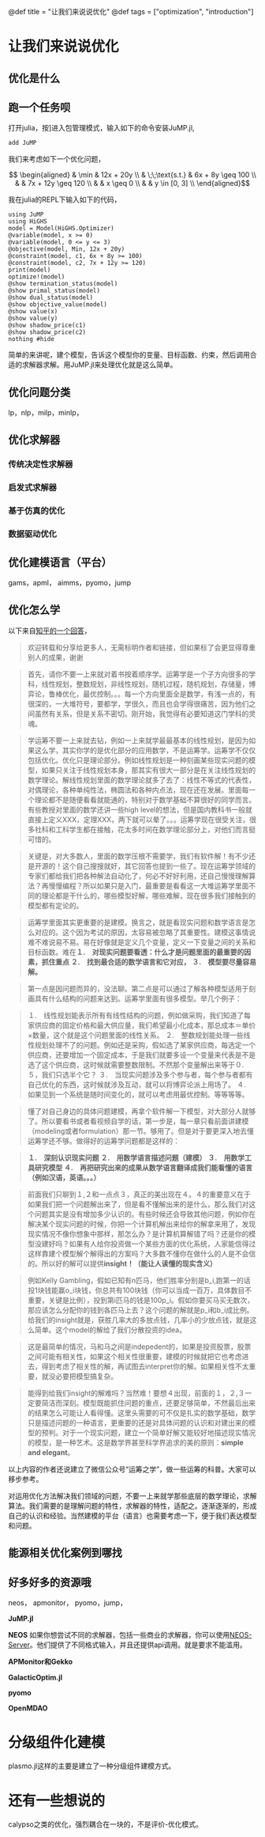 @def title = "让我们来说说优化"
@def tags = ["optimization", "introduction"]

# 让我们来说说优化

## 优化是什么

## 跑一个任务呗

打开julia，按]进入包管理模式，输入如下的命令安装JuMP.jl,
```julia
add JuMP
```
我们来考虑如下一个优化问题，

```math
 \begin{aligned}
 & \min & 12x + 20y \\
 & \;\;\text{s.t.} & 6x + 8y \geq 100 \\
 & & 7x + 12y \geq 120 \\
 & & x \geq 0 \\
 & & y \in [0, 3] \\
 \end{aligned}
```
我在julia的REPL下输入如下的代码，
```
using JuMP
using HiGHS
model = Model(HiGHS.Optimizer)
@variable(model, x >= 0)
@variable(model, 0 <= y <= 3)
@objective(model, Min, 12x + 20y)
@constraint(model, c1, 6x + 8y >= 100)
@constraint(model, c2, 7x + 12y >= 120)
print(model)
optimize!(model)
@show termination_status(model)
@show primal_status(model)
@show dual_status(model)
@show objective_value(model)
@show value(x)
@show value(y)
@show shadow_price(c1)
@show shadow_price(c2)
nothing #hide
```

简单的来讲呢，建个模型，告诉这个模型你的变量、目标函数、约束，然后调用合适的求解器求解。用JuMP.jl来处理优化就是这么简单。

## 优化问题分类
lp，nlp，milp，minlp，

## 优化求解器

### 传统决定性求解器

### 启发式求解器

### 基于仿真的优化

### 数据驱动优化

## 优化建模语言（平台）
gams，apml， aimms，pyomo，jump

## 优化怎么学

以下来自[知乎的一个回答](https://www.zhihu.com/question/22686770/answer/41243665)，


> 欢迎转载和分享给更多人，无需标明作者和链接，但如果标了会更显得尊重别人的成果，谢谢


> 首先，请你不要一上来就对着书按着顺序学。运筹学是一个子方向很多的学科，线性规划，整数规划，非线性规划，随机过程，随机规划，存储量，博弈论，鲁棒优化，最优控制。。。每一个方向里面全是数学，有浅一点的，有很深的，一大堆符号，要都学，学很久，而且也会学得很痛苦，因为他们之间虽然有关系，但是关系不密切。刚开始，我觉得有必要知道这门学科的灵魂。

> 学运筹不要一上来就去钻，例如一上来就学最最基本的线性规划，是因为如果这么学，其实你学的是优化部分的应用数学，不是运筹学。运筹学不仅仅包括优化。优化只是理论部分。例如线性规划是一种刻画某些现实问题的模型，如果只关注于线性规划本身，那其实有很大一部分是在关注线性规划的数学理论。解线性规划里面的数学理论就多了去了：线性不等式的代表性，对偶理论，各种单纯性法，椭圆法和各种内点法，现在还在发展。里面每一个理论都不是随便看看就能通的，特别对于数学基础不算很好的同学而言。有些教授对里面的数学还讲一些high level的想法，但是国内教科书一般就直接上定义XXX，定理XXX，两下就可以晕了。。。运筹学现在很受关注，很多社科和工科学生都在接触，花太多时间在数学理论部分上，对他们而言挺可惜的。

> 关键是，对大多数人，里面的数学压根不需要学，我们有软件解！有不少还是开源的！这个自己搜搜就好，其它回答也提到一些了。现在运筹学领域的专家们都给我们把各种解法自动化了，何必不好好利用，还自己慢慢理解算法？再慢慢编程？所以如果只是入门，最重要是看看这一大堆运筹学里面不同的理论都是干什么的，哪些模型好解，哪些难解，现在很多我们接触到的模型都有定论的。

> 运筹学里面其实更重要的是建模。换言之，就是看现实问题和数学语言是怎么对应的。这个因为考试的原因，太容易被忽略了其重要性。建模这事情说难不难说易不易。易在好像就是定义几个变量，定义一下变量之间的关系和目标函数。难在**１.　对现实问题要看透：什么才是问题里面的最重要的因素，抓住重点 ２.　找到最合适的数学语言和它对应， ３.　模型要尽量容易解。**

> 第一点是因问题而异的，没法聊。第二点是可以通过了解各种模型适用于刻画具有什么结构的问题来达到。运筹学里面有很多模型。举几个例子：

> １.　线性规划能表示所有有线性结构的问题，例如做采购，我们知道了每家供应商的固定价格和最大供应量，我们希望最小化成本，那总成本＝单价×数量，这个就是这个问题里面的线性关系。
>２.　整数规划能处理一些线性规划处理不了的问题。例如还是采购，假如选了某家供应商，每选定一个供应商，还要增加一个固定成本，于是我们就要多设一个变量来代表是不是选了这个供应商，这时候就需要整数限制。不然那个变量解出来等于０.５，我们只选半个它？
> ３.　当现实问题涉及多个参与者，每个参与者都有自己优化的东西，这时候就涉及互动，就可以将博弈论派上用场了。
> ４.　如果见到一个系统是随时间变化的，就可以考虑用最优控制。等等等等。

> 懂了对自己身边的具体问题建模，再拿个软件解一下模型，对大部分人就够了。所以要看书或者看视频自学的话，第一步是，每一章只看前面讲建模（modeling或者formulation）那一节。够用了。但是对于要更深入地去懂运筹学还不够。做得好的运筹学问题都是这样的： 

> **１.　深刻认识现实问题 ２.　用数学语言描述问题（建模） ３.　用数学工具研究模型 ４.　再把研究出来的成果从数学语言翻译成我们能看懂的语言（例如汉语，英语。。。）**

> 前面我们只聊到１,２和一点点３，真正的美出现在４。４的重要意义在于如果我们把一个问题解出来了，但是看不懂解出来的是什么，那么我们对这个问题其实是没有增加多少认识的。有些时候还会导致其他问题，例如你在解决某个现实问题的时候，你把一个计算机解出来给你的解拿来用了，发现现实情况不像你想象中那样，那怎么办？是计算机算解错了吗？还是你的模型没建好吗？如果有人给你投资做一个某些方面的优化系统，人家能信得过这样靠建个模型解个解得出的方案吗？大多数不懂你在做什么的人是不会信的。所以好的解可以提供**insight！（能让人读懂的现实含义）**

> 例如Kelly Gambling，假如已知有n匹马，他们胜率分别是b_i,跑第一的话投1块钱能赢o_i块钱，你总共有100块钱（你可以当成一百万，具体数目不重要，关键是比例），投到第i匹马的钱是100p_i。假如你要买马买无数次，那应该怎么分配你的钱到各匹马上去？这个问题的解就是p_i和b_i成比例。给我们的insight就是，获胜几率大的多放点钱，几率小的少放点钱，就是这么简单。这个model的解给了我们分散投资的idea。

> 这是最简单的情况，马和马之间是indepedent的，如果是投资股票，股票之间可能有相关性，如果这个相关性很重要，建模的时候就把它也考虑进去，得到考虑了相关性的解，再试图去interpret你的解。如果相关性不太重要，就没必要把模型搞复杂。

> 能得到给我们insight的解难吗？当然难！要想４出现，前面的１，２,３一定要简洁而深刻。模型既能抓住问题的重点，还要足够简单，不然最后出来的结果怎么可能让人看得懂。这里头需要的可不仅是扎实的数学基础，数学只是描述问题的一种语言，更重要的还是对具体问题的认识和对建出来的模型的预判。对于一个现实问题，建立一个简单好解又能较好地描述现实情况的模型，是一种艺术。这是数学界甚至科学界追求的美的原则：**simple and elegant**。

以上内容的作者还说建立了微信公众号“运筹之学”，做一些运筹的科普。大家可以移步参考。

对运用优化方法解决我们领域的问题，不要一上来就学那些底层的数学理论，求解算法。我们需要的是理解问题的特性，求解器的特性，适配之。逐渐逐渐的，形成自己的认识和经验。当然建模的平台（语言）也需要考虑一下，便于我们表达模型和问题。

## 能源相关优化案例到哪找

## 好多好多的资源哦

neos， apmonitor， pyomo，jump，

**JuMP.jl**


**NEOS**
如果你想尝试不同的求解器，包括一些商业的求解器，你可以使用[NEOS-Server](https://neos-server.org/neos/)。他们提供了不同格式输入，并且还提供api调用。就是要求不能滥用。

**APMonitor和Gekko**

**GalacticOptim.jl**

**pyomo**

**OpenMDAO**


# 分级组件化建模

plasmo.jl这样的主要是建立了一种分级组件建模方式。


# 还有一些想说的

calypso之类的优化，强烈耦合在一块的，不是评价-优化模式。
